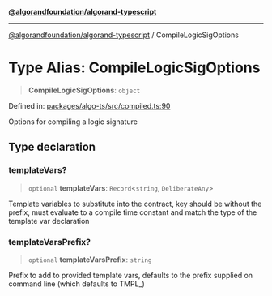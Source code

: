 [**@algorandfoundation/algorand-typescript**](../README.md)

***

[@algorandfoundation/algorand-typescript](../README.md) / CompileLogicSigOptions

# Type Alias: CompileLogicSigOptions

> **CompileLogicSigOptions**: `object`

Defined in: [packages/algo-ts/src/compiled.ts:90](https://github.com/algorandfoundation/puya-ts/blob/main/packages/algo-ts/src/compiled.ts#L90)

Options for compiling a logic signature

## Type declaration

### templateVars?

> `optional` **templateVars**: `Record`\<`string`, `DeliberateAny`\>

Template variables to substitute into the contract, key should be without the prefix, must evaluate to a compile time constant
and match the type of the template var declaration

### templateVarsPrefix?

> `optional` **templateVarsPrefix**: `string`

Prefix to add to provided template vars, defaults to the prefix supplied on command line (which defaults to TMPL_)
